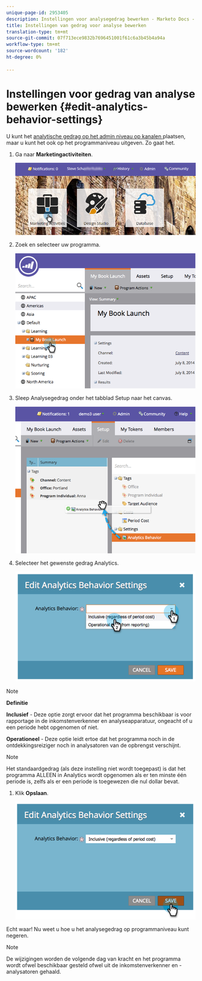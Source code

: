 ```yaml
---
unique-page-id: 2953405
description: Instellingen voor analysegedrag bewerken - Marketo Docs - Productdocumentatie
title: Instellingen van gedrag voor analyse bewerken
translation-type: tm+mt
source-git-commit: 07f713ece9832b7696451001f61c6a3b45b4a94a
workflow-type: tm+mt
source-wordcount: '182'
ht-degree: 0%

---
```



# Instellingen voor gedrag van analyse bewerken {#edit-analytics-behavior-settings}

U kunt het [analytische gedrag op het admin niveau op kanalen ](/help/marketo/product-docs/reporting/revenue-cycle-analytics/program-analytics/make-a-program-without-a-period-cost-available-in-revenue-explorer-and-analyzers.md) plaatsen, maar u kunt het ook op het programmaniveau uitgeven. Zo gaat het.

1. Ga naar **Marketingactiviteiten**.

   ![](assets/login-marketing-activities-2.png)

1. Zoek en selecteer uw programma.

   ![](assets/image2014-9-24-11-3a40-3a57.png)

1. Sleep Analysegedrag onder het tabblad Setup naar het canvas.

   ![](assets/image2014-9-24-11-3a41-3a2.png)

1. Selecteer het gewenste gedrag Analytics.

   ![](assets/image2014-9-24-11-3a42-3a0.png)

>[!NOTE]
>
>**Definitie**
>
>**Inclusief**  - Deze optie zorgt ervoor dat het programma beschikbaar is voor rapportage in de inkomstenverkenner en analyseapparatuur, ongeacht of u een periode hebt opgenomen of niet.
>
>**Operationeel**  - Deze optie leidt ertoe dat het programma noch in de ontdekkingsreiziger noch in analysatoren van de opbrengst verschijnt.

>[!NOTE]
>
>Het standaardgedrag (als deze instelling niet wordt toegepast) is dat het programma ALLEEN in Analytics wordt opgenomen als er ten minste één periode is, zelfs als er een periode is toegewezen die nul dollar bevat.

1. Klik **Opslaan**.

   ![](assets/image2014-9-24-11-3a42-3a6.png)

Echt waar! Nu weet u hoe u het analysegedrag op programmaniveau kunt negeren.

>[!NOTE]
>
>De wijzigingen worden de volgende dag van kracht en het programma wordt ofwel beschikbaar gesteld ofwel uit de inkomstenverkenner en -analysatoren gehaald.
